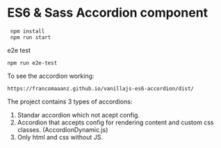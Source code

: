 # ES6 & Sass Accordion component


```
 npm install
 npm run start
 ```

 e2e test

 ```
 npm run e2e-test
 ```


 To see the accordion working:
 
 ```
 https://francomaaanz.github.io/vanillajs-es6-accordion/dist/
 ```

The project contains 3 types of accordions:

1. Standar accordion which not acept config.
1. Accordion that accepts config for rendering content and custom css classes. (AccordionDynamic.js)
1. Only html and css without JS.
